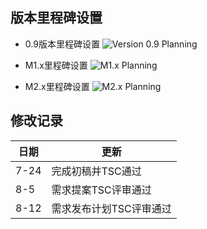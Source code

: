 ## 版本里程碑设置
- 0.9版本里程碑设置
![Version 0.9 Planning](https://images.gitee.com/uploads/images/2020/0813/114331_bd6f522c_7520247.png "0.9 Planning.PNG")


- M1.x里程碑设置
![M1.x Planning](https://images.gitee.com/uploads/images/2020/0813/114346_25ae5829_7520247.png "M1.X Planning.PNG")


- M2.x里程碑设置
![M2.x Planning](https://images.gitee.com/uploads/images/2020/0813/114355_38930f1b_7520247.png "M2.X Planning.PNG")


## 修改记录
| **日期** | **更新** |
|----------|-----------------------|
|  7-24 | 完成初稿并TSC通过 |
|  8-5  | 需求提案TSC评审通过 |
|  8-12 | 需求发布计划TSC评审通过 |